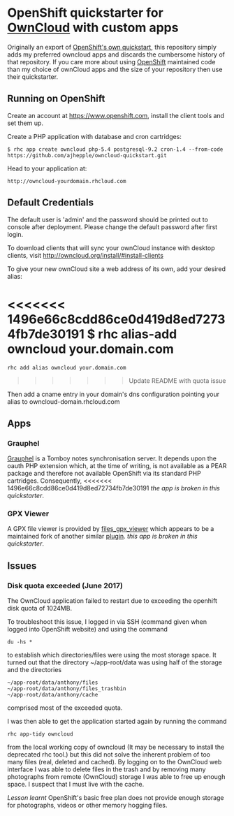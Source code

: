 OpenShift quickstarter for [OwnCloud](http://owncloud.org) with custom apps
===========================================================================

Originally an export of 
[OpenShift's own quickstart](https://github.com/openshift/owncloud-openshift-quickstart),
this repository simply adds my preferred owncloud apps and discards the
cumbersome history of that repository.  If you care more about using 
[OpenShift](http://www.openshift.com) maintained code than my choice of 
ownCloud apps and the size of your repository then use their quickstarter.

Running on OpenShift
--------------------

Create an account at https://www.openshift.com, install the client tools 
and set them up.

Create a PHP application with database and cron cartridges:

	$ rhc app create owncloud php-5.4 postgresql-9.2 cron-1.4 --from-code https://github.com/ajhepple/owncloud-quickstart.git

Head to your application at:

	http://owncloud-yourdomain.rhcloud.com

Default Credentials
-------------------

The default user is 'admin' and the password should be printed out to console
after deployment. Please change the default password after first login.

To download clients that will sync your ownCloud instance with desktop clients,
visit http://owncloud.org/install/#install-clients

To give your new ownCloud site a web address of its own, add your desired alias:

<<<<<<< 1496e66c8cdd86ce0d419d8ed72734fb7de30191
    $ rhc alias-add owncloud your.domain.com
=======
    rhc add alias owncloud your.domain.com
>>>>>>> Update README with quota issue

Then add a cname entry in your domain's dns configuration pointing your alias
to owncloud-domain.rhcloud.com

Apps
----

### Grauphel

[Grauphel](https://github.com/cweiske/grauphel) is a Tomboy notes 
synchronisation server. It depends upon the oauth PHP extension which,
at the time of writing, is not available as a PEAR package and therefore
not available OpenShift via its standard PHP cartridges. Consequently,
<<<<<<< 1496e66c8cdd86ce0d419d8ed72734fb7de30191
*the app is broken in this quickstarter*.

### GPX Viewer

A GPX file viewer is provided by
[files_gpx_viewer](https://github.com/Frank1604/files_gpxviewer_extended)
which appears to be a maintained fork of another similar
[plugin](https://github.com/Restless123/Owncloud-GPXviewer).
*this app is broken in this quickstarter*.

Issues
------

### Disk quota exceeded (June 2017)

The OwnCloud application failed to restart due to exceeding the openhift
disk quota of 1024MB.

To troubleshoot this issue, I logged in via SSH (command given when logged
into OpenShift website) and using the command

    du -hs *

to establish which directories/files were using the most storage space.
It turned out that the directory ~/app-root/data was using half of the storage
and the directories

    ~/app-root/data/anthony/files
    ~/app-root/data/anthony/files_trashbin
    ~/app-root/data/anthony/cache

comprised most of the exceeded quota.

I was then able to get the application started again by running the command

  `rhc app-tidy owncloud`

from the local working copy of owncloud (It may be necessary to install the
deprecated rhc tool.) but this did not solve the inherent problem of too many
files (real, deleted and cached). By logging on to the OwnCloud web interface
I was able to delete files in the trash and by removing many photographs from
remote (OwnCloud) storage I was able to free up enough space. I suspect that
I must live with the cache.

*Lesson learnt* OpenShift's basic free plan does not provide enough storage
for photographs, videos or other memory hogging files.
